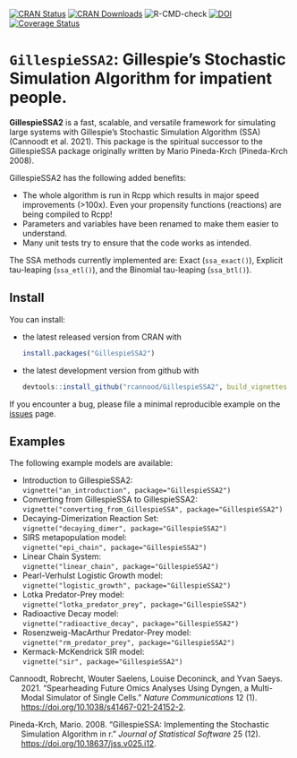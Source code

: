 
<!-- README.md is generated from README.Rmd. Please edit that file -->
<!-- badges: start -->

[![CRAN
Status](https://www.r-pkg.org/badges/version/GillespieSSA2)](https://cran.r-project.org/package=GillespieSSA2)
[![CRAN
Downloads](https://cranlogs.r-pkg.org/badges/GillespieSSA2)](https://cran.r-project.org/package=GillespieSSA2)
![R-CMD-check](https://github.com/rcannood/GillespieSSA2/workflows/R-CMD-check/badge.svg)
[![DOI](https://img.shields.io/badge/doi-10.1038/s41467-021-24152-2-green)](https://doi.org/10.1038/s41467-021-24152-2)
[![Coverage
Status](https://app.codecov.io/gh/rcannood/GillespieSSA2/branch/master/graph/badge.svg)](https://app.codecov.io/gh/rcannood/GillespieSSA2?branch=master)
<!-- badges: end -->

# `GillespieSSA2`: Gillespie’s Stochastic Simulation Algorithm for impatient people.

**GillespieSSA2** is a fast, scalable, and versatile framework for
simulating large systems with Gillespie’s Stochastic Simulation
Algorithm (SSA) (Cannoodt et al. 2021). This package is the spiritual
successor to the GillespieSSA package originally written by Mario
Pineda-Krch (Pineda-Krch 2008).

GillespieSSA2 has the following added benefits:

-   The whole algorithm is run in Rcpp which results in major speed
    improvements (>100x). Even your propensity functions (reactions) are
    being compiled to Rcpp!
-   Parameters and variables have been renamed to make them easier to
    understand.
-   Many unit tests try to ensure that the code works as intended.

The SSA methods currently implemented are: Exact (`ssa_exact()`),
Explicit tau-leaping (`ssa_etl()`), and the Binomial tau-leaping
(`ssa_btl()`).

## Install

You can install:

-   the latest released version from CRAN with

    ``` r
    install.packages("GillespieSSA2")
    ```

-   the latest development version from github with

    ``` r
    devtools::install_github("rcannood/GillespieSSA2", build_vignettes = TRUE)
    ```

If you encounter a bug, please file a minimal reproducible example on
the [issues](https://github.com/rcannood/GillespieSSA2/issues) page.

## Examples

The following example models are available:

-   Introduction to GillespieSSA2:  
    `vignette("an_introduction", package="GillespieSSA2")`
-   Converting from GillespieSSA to GillespieSSA2:  
    `vignette("converting_from_GillespieSSA", package="GillespieSSA2")`
-   Decaying-Dimerization Reaction Set:  
    `vignette("decaying_dimer", package="GillespieSSA2")`
-   SIRS metapopulation model:  
    `vignette("epi_chain", package="GillespieSSA2")`
-   Linear Chain System:  
    `vignette("linear_chain", package="GillespieSSA2")`
-   Pearl-Verhulst Logistic Growth model:  
    `vignette("logistic_growth", package="GillespieSSA2")`
-   Lotka Predator-Prey model:  
    `vignette("lotka_predator_prey", package="GillespieSSA2")`
-   Radioactive Decay model:  
    `vignette("radioactive_decay", package="GillespieSSA2")`
-   Rosenzweig-MacArthur Predator-Prey model:  
    `vignette("rm_predator_prey", package="GillespieSSA2")`
-   Kermack-McKendrick SIR model:  
    `vignette("sir", package="GillespieSSA2")`

<div id="refs" class="references csl-bib-body hanging-indent">

<div id="ref-Cannoodt2021" class="csl-entry">

Cannoodt, Robrecht, Wouter Saelens, Louise Deconinck, and Yvan Saeys.
2021. “Spearheading Future Omics Analyses Using Dyngen, a Multi-Modal
Simulator of Single Cells.” *Nature Communications* 12 (1).
<https://doi.org/10.1038/s41467-021-24152-2>.

</div>

<div id="ref-PinedaKrch2008" class="csl-entry">

Pineda-Krch, Mario. 2008. “GillespieSSA: Implementing the Stochastic
Simulation Algorithm in r.” *Journal of Statistical Software* 25 (12).
<https://doi.org/10.18637/jss.v025.i12>.

</div>

</div>
